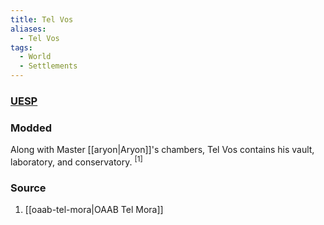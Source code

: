 ```yaml
---
title: Tel Vos
aliases:
  - Tel Vos
tags:
  - World
  - Settlements
---
```

### [UESP](https://en.uesp.net/wiki/Morrowind:Tel_Vos)
### Modded
Along with Master [[aryon|Aryon]]'s chambers, Tel Vos contains his vault, laboratory, and conservatory. <sup>[1]</sup>
### Source
1. [[oaab-tel-mora|OAAB Tel Mora]]